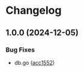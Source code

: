 # Changelog

## 1.0.0 (2024-12-05)


### Bug Fixes

* db.go ([acc1552](https://github.com/Shakhboz06/Go-project/commit/acc1552020a1bccaf62ab74c510ca253ea3cf439))
